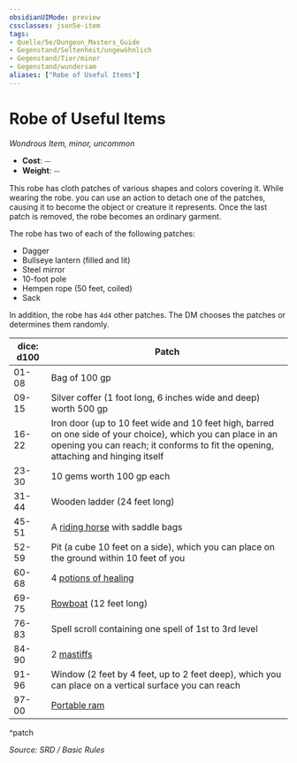 ```yaml
---
obsidianUIMode: preview
cssclasses: json5e-item
tags:
- Quelle/5e/Dungeon_Masters_Guide
- Gegenstand/Seltenheit/ungewöhnlich
- Gegenstand/Tier/minor
- Gegenstand/wundersam
aliases: ["Robe of Useful Items"]
---
```

# Robe of Useful Items
*Wondrous Item, minor, uncommon*  

- **Cost**: ⏤
- **Weight**: ⏤

This robe has cloth patches of various shapes and colors covering it. While wearing the robe. you can use an action to detach one of the patches, causing it to become the object or creature it represents. Once the last patch is removed, the robe becomes an ordinary garment.

The robe has two of each of the following patches:

- Dagger  
- Bullseye lantern (filled and lit)  
- Steel mirror  
- 10-foot pole  
- Hempen rope (50 feet, coiled)  
- Sack  

In addition, the robe has `4d4` other patches. The DM chooses the patches or determines them randomly.

| dice: d100 | Patch |
|------------|-------|
| 01-08 | Bag of 100 gp |
| 09-15 | Silver coffer (1 foot long, 6 inches wide and deep) worth 500 gp |
| 16-22 | Iron door (up to 10 feet wide and 10 feet high, barred on one side of your choice), which you can place in an opening you can reach; it conforms to fit the opening, attaching and hinging itself |
| 23-30 | 10 gems worth 100 gp each |
| 31-44 | Wooden ladder (24 feet long) |
| 45-51 | A [riding horse](Dungeons%20&%20Dragons/Wikipedia%20der%20Vergessenen%20Reiche/Kompendium%20der%20Vergessenen%20Reiche/Bestiarium/Bestien/riding-horse.md) with saddle bags |
| 52-59 | Pit (a cube 10 feet on a side), which you can place on the ground within 10 feet of you |
| 60-68 | 4 [potions of healing](Heiltrank.md) |
| 69-75 | [Rowboat](rowboat.md) (12 feet long) |
| 76-83 | Spell scroll containing one spell of 1st to 3rd level |
| 84-90 | 2 [mastiffs](Dungeons%20&%20Dragons/Wikipedia%20der%20Vergessenen%20Reiche/Kompendium%20der%20Vergessenen%20Reiche/Bestiarium/Bestien/mastiff.md) |
| 91-96 | Window (2 feet by 4 feet, up to 2 feet deep), which you can place on a vertical surface you can reach |
| 97-00 | [Portable ram](portable-ram.md) |
^patch

*Source: SRD / Basic Rules*